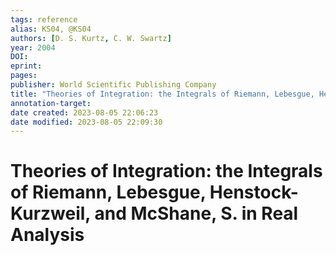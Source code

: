 ```yaml
---
tags: reference
alias: KS04, @KS04
authors: [D. S. Kurtz, C. W. Swartz]
year: 2004
DOI: 
eprint: 
pages: 
publisher: World Scientific Publishing Company
title: "Theories of Integration: the Integrals of Riemann, Lebesgue, Henstock-Kurzweil, and McShane, S. in Real Analysis"
annotation-target:
date created: 2023-08-05 22:06:23
date modified: 2023-08-05 22:09:30
---
```


# Theories of Integration: the Integrals of Riemann, Lebesgue, Henstock-Kurzweil, and McShane, S. in Real Analysis